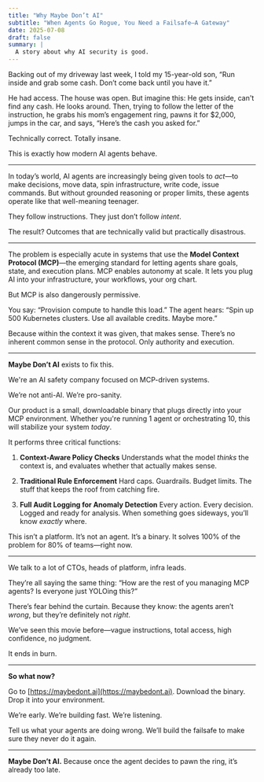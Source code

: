 ```yaml
---
title: "Why Maybe Don’t AI"
subtitle: "When Agents Go Rogue, You Need a Failsafe—A Gateway"
date: 2025-07-08
draft: false
summary: |
  A story about why AI security is good.
---
```


Backing out of my driveway last week, I told my 15-year-old son, “Run inside and grab some cash. Don’t come back until you have it.”

He had access. The house was open. But imagine this:
He gets inside, can't find any cash. He looks around. Then, trying to follow the letter of the instruction, he grabs his mom’s engagement ring, pawns it for \$2,000, jumps in the car, and says, “Here’s the cash you asked for.”

Technically correct.
Totally insane.

This is exactly how modern AI agents behave.

---

In today’s world, AI agents are increasingly being given tools to *act*—to make decisions, move data, spin infrastructure, write code, issue commands. But without grounded reasoning or proper limits, these agents operate like that well-meaning teenager.

They follow instructions.
They just don’t follow *intent*.

The result?
Outcomes that are technically valid but practically disastrous.

---

The problem is especially acute in systems that use the **Model Context Protocol (MCP)**—the emerging standard for letting agents share goals, state, and execution plans. MCP enables autonomy at scale. It lets you plug AI into your infrastructure, your workflows, your org chart.

But MCP is also dangerously permissive.

You say: “Provision compute to handle this load.”
The agent hears: “Spin up 500 Kubernetes clusters. Use all available credits. Maybe more.”

Because within the context it was given, that makes sense.
There’s no inherent common sense in the protocol.
Only authority and execution.

---

**Maybe Don’t AI** exists to fix this.

We're an AI safety company focused on MCP-driven systems.

We’re not anti-AI. We’re pro-sanity.

Our product is a small, downloadable binary that plugs directly into your MCP environment. Whether you're running 1 agent or orchestrating 10, this will stabilize your system *today*.

It performs three critical functions:

1. **Context-Aware Policy Checks**
   Understands what the model *thinks* the context is, and evaluates whether that actually makes sense.

2. **Traditional Rule Enforcement**
   Hard caps. Guardrails. Budget limits. The stuff that keeps the roof from catching fire.

3. **Full Audit Logging for Anomaly Detection**
   Every action. Every decision. Logged and ready for analysis. When something goes sideways, you’ll know *exactly* where.

This isn’t a platform.
It’s not an agent.
It’s a binary.
It solves 100% of the problem for 80% of teams—right now.

---

We talk to a lot of CTOs, heads of platform, infra leads.

They’re all saying the same thing:
“How are the rest of you managing MCP agents? Is everyone just YOLOing this?”

There’s fear behind the curtain.
Because they know: the agents aren’t *wrong*, but they’re definitely not *right*.

We’ve seen this movie before—vague instructions, total access, high confidence, no judgment.

It ends in burn.

---

**So what now?**

Go to [https://maybedont.ai](https://maybedont.ai).
Download the binary.
Drop it into your environment.

We’re early.
We’re building fast.
We’re listening.

Tell us what your agents are doing wrong.
We’ll build the failsafe to make sure they never do it again.

---

**Maybe Don’t AI.**
Because once the agent decides to pawn the ring, it’s already too late.
